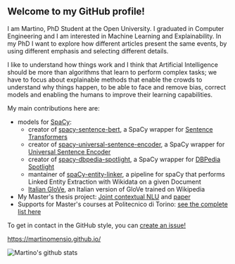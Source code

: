 ## Welcome to my GitHub profile!

I am Martino, PhD Student at the Open University. I graduated in Computer Engineering and I am interested in Machine Learning and Explainability.
In my PhD I want to explore how different articles present the same events, by using different emphasis and selecting different details. 

I like to understand how things work and I think that Artificial Intelligence should be more than algorithms that learn to perform complex tasks; we have to focus about explainable methods that enable the crowds to understand why things happen, to be able to face and remove bias, correct models and enabling the humans to improve their learning capabilities.

My main contributions here are:

- models for [SpaCy](https://spacy.io/): 
  - creator of [spacy-sentence-bert](https://github.com/MartinoMensio/spacy-sentence-bert), a SpaCy wrapper for [Sentence Transformers](https://github.com/UKPLab/sentence-transformers)
  - creator of [spacy-universal-sentence-encoder](https://github.com/MartinoMensio/spacy-universal-sentence-encoder), a SpaCy wrapper for [Universal Sentence Encoder](https://tfhub.dev/google/collections/universal-sentence-encoder/1)
  - creator of [spacy-dbpedia-spotlight](https://github.com/MartinoMensio/spacy-dbpedia-spotlight), a SpaCy wrapper for [DBPedia Spotlight](https://www.dbpedia-spotlight.org/)
  - mantainer of [spaCy-entity-linker](https://github.com/egerber/spaCy-entity-linker), a pipeline for spaCy that performs Linked Entity Extraction with Wikidata on a given Document
  - [Italian GloVe](https://github.com/MartinoMensio/it_vectors_wiki_spacy), an Italian version of GloVe trained on Wikipedia
- My  Master's thesis project: [Joint contextual NLU](https://github.com/D2KLab/botcycle) and [paper](https://dl.acm.org/doi/10.1145/3184558.3191539)
- Supports for Master's courses at Politecnico di Torino: [see the complete list here](https://www.martinomensio.github.io/polito/)

To get in contact in the GitHub style, you can [create an issue!](https://github.com/MartinoMensio/MartinoMensio/issues/new)

https://martinomensio.github.io/

![Martino's github stats](https://github-readme-stats.vercel.app/api?username=MartinoMensio&show_icons=true)
